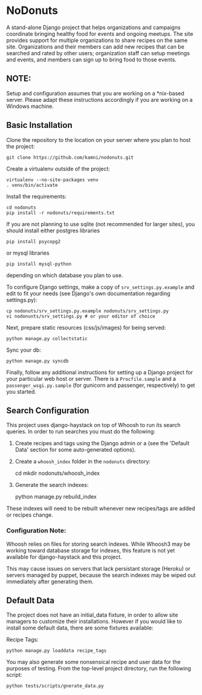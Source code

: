 # NoDonuts

A stand-alone Django project that helps organizations and campaigns coordinate
bringing healthy food for events and ongoing meetups. The site provides support
for multiple organizations to share recipes on the same site. Organizations and
their members can add new recipes that can be searched and rated by other
users; organization staff can setup meetings and events, and members can sign
up to bring food to those events.

## NOTE:

Setup and configuration assumes that you are working on a *nix-based server.
Please adapt these instructions accordingly if you are working on a Windows
machine.

## Basic Installation

Clone the repository to the location on your server where you plan to host the
project:

    git clone https://github.com/kamni/nodonuts.git

Create a virtualenv outside of the project:

    virtualenv --no-site-packages venv
    . venv/bin/activate

Install the requirements:

    cd nodonuts
    pip install -r nodonuts/requirements.txt

If you are not planning to use sqlite (not recommended for larger sites), you
should install either postgres libraries

    pip install psycopg2

or mysql libraries

    pip install mysql-python

depending on which database you plan to use.

To configure Django settings, make a copy of `srv_settings.py.example` and
edit to fit your needs (see Django's own documentation regarding settings.py):

    cp nodonuts/srv_settings.py.example nodonuts/srv_settings.py
    vi nodonunts/srv_settings.py # or your editor of choice

Next, prepare static resources (css/js/images) for being served:

    python manage.py collectstatic

Sync your db:

    python manage.py syncdb

Finally, follow any additional instructions for setting up a Django project for
your particular web host or server. There is a `Procfile.sample` and a
`passenger_wsgi.py.sample` (for gunicorn and passenger, respectively) to get
you started.

## Search Configuration

This project uses django-haystack on top of Whoosh to run its search queries.
In order to run searches you must do the following:

1. Create recipes and tags using the Django admin or a (see the 'Default Data'
section for some auto-generated options).

2. Create a `whoosh_index` folder in the `nodonuts` directory:

    cd <path-to-nodonuts-project>
    mkdir nodonuts/whoosh_index

3. Generate the search indexes:

    python manage.py rebuild_index

These indexes will need to be rebuilt whenever new recipes/tags are added or
recipes change.

### Configuration Note:

Whoosh relies on files for storing search indexes. While Whoosh3 may be
working toward database storage for indexes, this feature is not yet available
for django-haystack and this project.

This may cause issues on servers that lack persistant storage (Heroku) or
servers managed by puppet, because the search indexes may be wiped out
immediately after generating them.

## Default Data

The project does not have an initial_data fixture, in order to allow site
managers to customize their installations. However if you would like to install
some default data, there are some fixtures available:

Recipe Tags:

    python manage.py loaddata recipe_tags

You may also generate some nonsensical recipe and user data for the purposes of
testing. From the top-level project directory, run the following script:

    python tests/scripts/gnerate_data.py
